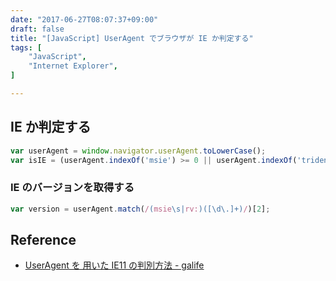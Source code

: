 ```yaml
---
date: "2017-06-27T08:07:37+09:00"
draft: false
title: "[JavaScript] UserAgent でブラウザが IE か判定する"
tags: [
    "JavaScript",
    "Internet Explorer",
]

---
```


## IE か判定する

```javascript
var userAgent = window.navigator.userAgent.toLowerCase();
var isIE = (userAgent.indexOf('msie') >= 0 || userAgent.indexOf('trident') >= 0);
```

### IE のバージョンを取得する

```javascript
var version = userAgent.match(/(msie\s|rv:)([\d\.]+)/)[2];
```

## Reference

- [UserAgent を 用いた IE11 の判別方法 \- galife](https://garafu.blogspot.jp/2013/08/useragent-ie11.html)